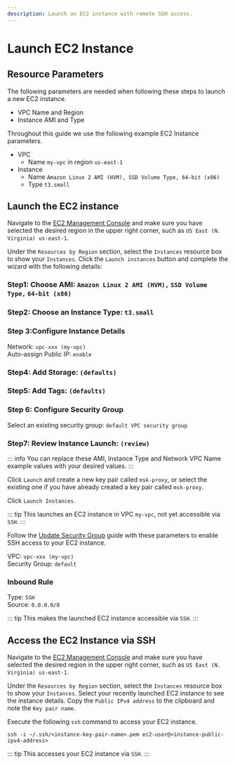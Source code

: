 ```yaml
---
description: Launch an EC2 instance with remote SSH access.
---
```


# Launch EC2 Instance

## Resource Parameters

The following parameters are needed when following these steps to launch a new EC2 instance.

* VPC Name and Region
* Instance AMI and Type

Throughout this guide we use the following example EC2 Instance parameters.

* VPC
  * Name `my-vpc` in region `us-east-1`
* Instance
  * Name `Amazon Linux 2 AMI (HVM), SSD Volume Type, 64-bit (x86)`
  * Type `t3.small`

## Launch the EC2 instance

Navigate to the [EC2 Management Console](https://console.aws.amazon.com/ec2) and make sure you have selected the desired region in the upper right corner, such as `US East (N. Virginia) us-east-1`.

Under the `Resources by Region` section, select the `Instances` resource box to show your `Instances`. Click the `Launch instances` button and complete the wizard with the following details:

### Step1: Choose AMI: `Amazon Linux 2 AMI (HVM),` `SSD Volume Type,` `64-bit (x86)`

### Step2: Choose an Instance Type: `t3.small`

### Step 3:Configure Instance Details

Network: `vpc-xxx (my-vpc)`\
Auto-assign Public IP: `enable`

### Step4: Add Storage: `(defaults)`

### Step5: Add Tags: `(defaults)`

### Step 6: Configure Security Group

Select an existing security group: `default VPC security group`

### Step7: Review Instance Launch: `(review)`

::: info
You can replace these AMI, Instance Type and Network VPC Name example values with your desired values.
:::

Click `Launch` and create a new key pair called `msk-proxy`, or select the existing one if you have already created a key pair called `msk-proxy`.

Click `Launch Instances`.

::: tip
This launches an EC2 instance in VPC `my-vpc`, not yet accessible via `SSH`.
:::

Follow the [Update Security Group](update-security-group.md) guide with these parameters to enable SSH access to your EC2 instance.

VPC: `vpc-xxx (my-vpc)`\
Security Group: `default`

### Inbound Rule

Type: `SSH`\
Source: `0.0.0.0/0`

::: tip
This makes the launched EC2 instance accessible via `SSH`.
:::

## Access the EC2 Instance via SSH

Navigate to the [EC2 Management Console](https://console.aws.amazon.com/ec2) and make sure you have selected the desired region in the upper right corner, such as `US East (N. Virginia) us-east-1`.

Under the `Resources by Region` section, select the `Instances` resource box to show your `Instances`. Select your recently launched EC2 instance to see the instance details. Copy the `Public IPv4 address` to the clipboard and note the `Key pair name`.

Execute the following `ssh` command to access your EC2 instance.

```bash:no-line-numbers
ssh -i ~/.ssh/<instance-key-pair-name>.pem ec2-user@<instance-public-ipv4-address>
```

::: tip
This accesses your EC2 instance via `SSH`.
:::
